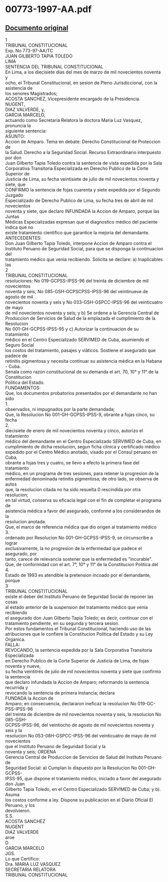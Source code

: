 
00773-1997-AA.pdf
=================
  
[Documento original](https://tc.gob.pe/jurisprudencia/1998/00773-1997-AA.pdf)  
---  
1  
TRIBUNAL CONSTITUCIONAL  
Exp. No 773-97-AA/TC  
JUAN GILBERTO TAPIA TOLEDO  
LIMA  
SENTENCIA DEL TRIBUNAL CONSTITUCIONAL  
En Lima, a los diecisiete dias del mes de marzo de mil novecientos noventa y  
ocho, el Tribunal Constitucional, en sesion de Pleno Jurisdiccional, con la asistencia de  
los senores Magistrados;  
ACOSTA SANCHEZ, Vicepresidente encargado de la Presidencia.  
NUGENT,  
DIAZ VALVERDE, y,  
GARCIA MARCELO,  
actuando como Secretaria Relatora la doctora Maria Luz Vasquez, pronuncia la  
siguiente sentencia:  
ASUNTO:  
Accion de Amparo. Tema en debate: Derecho Constitucional de Proteccion de  
la Salud. Derecho a la Seguridad Social. Recurso Extraordinario interpuesto por don  
Juan Gilberto Tapia Toledo contra la sentencia de vista expedida por la Sala  
Corporativa Transitoria Especializada en Derecho Publico de la Corte Superior de  
Justicia de Lima, su fecha veintisiete de julio de mil novecientos noventa y siete, que  
CONFIRMO la sentencia de fojas cuarenta y siete expedida por el Segundo Juzgado  
Especializado de Derecho Publico de Lima, su fecha tres de abril de mil novecientos  
noventa y siete, que declaro INFUNDADA la Accion de Amparo, porque las Juntas  
Médicas Especializadas expresan que el diagnostico médico del paciente indica que no  
existe tratamiento cientifico que garantice la mejoria del demandante.  
ANTECEDENTES:  
Don Juan Gilberto Tapia Toledo, interpone Accion de Amparo contra el  
Instituto Peruano de Seguridad Social, para que se disponga la continuacion del  
tratamiento médico que venia recibiendo. Solicita se declare: a) Inaplicables las  
2  
TRIBUNAL CONSTITUCIONAL  
resoluciones: No 019-GCPSS-IPSS-96 del treinta de diciembre de mil novecientos  
noventa y seis, No 085-GSH-GCPSCPSS-IPSS-96 del veintinueve de agosto de mil  
novecientos noventa y seis y No 033-GSH-GSPCC-IPSS-96 del veinticuatro de mayo  
de mil novecientos noventa y seis; y b) Se ordene a la Gerencia Central de  
Produccion de Servicios de Salud de la emplazada el cumplimiento de la Resolucion  
No 001-GH-GCPSS-IPSS-95 y c) Autorizar la continuacion de su tratamiento  
médico en el Centro Especializado SERVIMED de Cuba, asumiendo el Seguro Social  
los costos del tratamiento, pasajes y viâticos. Sostiene el asegurado que padece de  
retinitis pigmentosa y necesita continuar su asistencia médica en la Habana - Cuba.  
Senala como razon constitucional de su demanda el art. 70, 10° y 11° de la Constitucion  
Politica del Estado.  
FUNDAMENTOS:  
Que, los documentos probatorios presentados por el demandante no han sido  
1.  
observados, ni impugnados por la parte demandada;  
Que, la Resolucion No 001-GH-GCPSS-IPSS-9, obrante a fojas cinco, su fecha  
2.  
diecisiete de enero de mil novecientos noventa y cinco, autorizo el tratamiento  
médico del demandante en el Centro Especializado SERVIMED de Cuba, en  
cumplimiento de dicha resolucion, segun ficha clinica y certificado médico  
expedido por el Centro Médico anotado, visado por el Consul peruano en Cuba,  
obrante a fojas tres y cuatro, se llevo a efecto la primera fase del tratamiento  
médico, en un programa de tres sesiones, para retener la progresion de la  
enfermedad denominada retinitis pigmentosa; de otro lado, se observa de autos  
que, la resolucion citada no ha sido resuelta 0 rescindida por otra resolucion;  
en tal virtud, conserva su eficacia legal con el fin de completar el programa de  
asistencia médica a favor del asegurado, conforme a los considerandos de la  
resolucion anotada.  
Que, el marco de referencia médica que dio origen al tratamiento médico  
3.  
ordenado por Resolucion No 001-GH-GCPSS-IPSS-9, se circunscribe a lograr  
exclusivamente, la no progresion de la enfermedad que padece el asegurado, por  
tanto, carece de relevancia sostener que la enfermedad es "incurable".  
Que, de conformidad con el art. 7°, 10° y 11° de la Constitucion Politica del  
4.  
Estado de 1993 es atendible la pretension incoado por el demandante, porque  
3  
TRIBUNAL CONSTITUCIONAL  
existe el deber del Instituto Peruano de Seguridad Social de reponer las cosas  
al estado anterior de la suspension del tratamiento médico que venia recibiendo  
el asegurado don Juan Gilberto Tapia Toledo; es decir, continuar con el  
tratamiento pendiente, en su segunda y tercera sesion.  
Por estos fundamentos el Tribunal Constitucional, haciendo uso de las  
atribuciones que le confiere la Constitucion Politica del Estado y su Ley Organica.  
FALLA:  
REVOCANDO, la sentencia expedida por la Sala Corporativa Transitoria Especializada  
en Derecho Publico de la Corte Superior de Justicia de Lima, de fojas noventa y nueve,  
su fecha veintitrés de julio de mil novecientos noventa y siete que confirmo la sentencia  
que declaro infundada la Accion de Amparo; reformando la sentencia recurrida y  
revocando la sentencia de primera instancia; declara  
FUNDADA la Accion de  
Amparo; en consecuencia, declararon ineficaz la resolucion No 019-GC-PSS-IPSS-96  
del treinta de diciembre de mil novecientos noventa y seis, la resolucion No 085-GSH-  
GCPSS-IPSS-96, del veintiocho de agosto de mil novecientos noventa y seis y la  
resolucion No 053-08H-GSPCC-IPSS-96 del veinticuatro de mayo de mil novecientos  
que el Instituto Peruano de Seguridad Social y la  
noventa y seis; ORDENA  
Gerencia Central de Produccion de Servicios de Salud del Instituto Peruano de  
Seguridad Social: a) Cumplan lo dispuesto por la Resolucion No 001-GH-GCPSS-  
IPSS-95, que dispone el tratamiento médico, iniciado a favor del asegurado don Juan  
Gilberto Tapia Toledo, en el Centro Especializado SERVIMED de Cuba; y b). Asuma  
los costos conforme a ley. Dispone su publicacion en el Diario Oficial El Peruano, y los  
devolvieron.  
S.S.  
ACOSTA SANCHEZ  
NUGENT  
DIAZ VALVERDE  
aroe  
D  
GARCIA MARCELO  
JGS.  
Lo que Certifico:  
Dra. MARIA LUZ VASQUEZ  
SECRETARIA RELATORA  
TRIBUNAL CONSTITUCIONAL